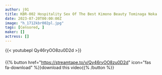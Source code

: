 ```yaml
---
author: j91
title: KBR-002 Hospitality Sex Of The Best Kimono Beauty Tominaga Noka
date: 2023-07-20T00:00:00Z
image: "h_1712kbr002pl.jpg"
tags: [Censored, ]
maker: []
actress: []
---
```



{{< youtubepl Qy46ryOO8zu0D2d >}}
###

{{% button href="https://streamtape.to/v/Qy46ryOO8zu0D2d" icon="fas fa-download" %}}download this video{{% /button %}}

